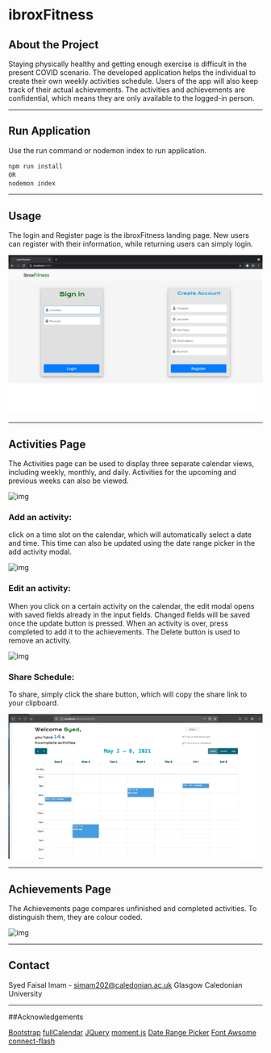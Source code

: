 # ibroxFitness

## About the Project

Staying physically healthy and getting enough exercise is difficult in the present COVID scenario. The developed application helps the individual to create their own weekly activities schedule. Users of the app will also keep track of their actual achievements. The activities and achievements are confidential, which means they are only available to the logged-in person. 

<hr>

## Run Application

Use the run command or nodemon index to run application.

```bash
npm run install
OR
nodemon index
```
<hr>

## Usage

The login and Register page is the ibroxFitness landing page. New users can register with their information, while returning users can simply login.

![img](public/images/Login.png)

<hr>

## Activities Page

The Activities page can be used to display three separate calendar views, including weekly, monthly, and daily. 
Activities for the upcoming and previous weeks can also be viewed.

![img](public/images/activities.gif)


### Add an activity:
click on a time slot on the calendar, which will automatically select a date and time. This time can also be updated using the date range picker in the add activity modal.

![img](public/images/add.gif)


### Edit an activity:
When you click on a certain activity on the calendar, the edit modal opens with saved fields already in the input fields. Changed fields will be saved once the update button is pressed. When an activity is over, press completed to add it to the achievements. The Delete button is used to remove an activity.

![img](public/images/edit.gif)


### Share Schedule: 
To share, simply click the share button, which will copy the share link to your clipboard.

![img](public/images/share.gif)

<hr>

## Achievements Page

The Achievements page compares unfinished and completed activities. To distinguish them, they are colour coded.

![img](public/images/achievements.gif)

<hr>

## Contact 

Syed Faisal Imam - simam202@caledonian.ac.uk
Glasgow Caledonian University

<hr>

##Acknowledgements

[Bootstrap](https://getbootstrap.com)
[fullCalendar](https://fullcalendar.io)
[JQuery](https://jquery.com)
[moment.js](https://momentjs.com)
[Date Range Picker](https://www.daterangepicker.com)
[Font Awsome](https://fontawesome.com)
[connect-flash](https://www.npmjs.com/package/connect-flash)




